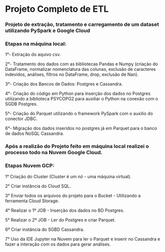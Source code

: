 # Projeto Completo de ETL

### <b>Projeto de extração, tratamento e carregamento de um dataset utilizando PySpark e Google Cloud

### Etapas na máquina local:</b>

1°- Extração do aquivo csv.

2°- Tratamento dos dados com as bibliotecas Pandas e Numpy (criação do DataFrame, normalizar nomenclatura das colunas, exclusão de caracteres indevidos, 
análises, filtros no DataFrame, drop, exclusão de Nan). 

3°- Criação dos Bancos de Dados: Postgres e Cassandra. 

4°- Criação do código em Python para inserção dos dados no Postgres utilizando a biblioteca PSYCOPG2 para auxiliar o Python na conexão com o SGDB Postgres.

5°- Criação do Parquet utilizando o framework PySpark com o auxilio do conector JDBC.

6°- Migração dos dados inseridos no postgres já em Parquet para o banco de dados NoSQL Cassandra.

### <b>Após a realizão do Projeto feito em máquina local realizei o processo todo na Nuvem Google Cloud.

### Etapas Nuvem GCP:</b>

1° Criação do Cluster (Cluster é um nó - uma máquina virtual).

2° Criar instância do Cloud SQL.

3° Enviar todos os arquivos do projeto para o Bucket - Utilizando a ferramenta Cloud Storage.

4° Realizar o 1º JOB - Inserção dos dados no BD Postgres.

5° Realizar o 2º JOB - Ler do Postgres e criar Parquet.

6º Criar instância do SGBD Cassandra.

7° Uso da IDE Jupyter na Nuvem para ler o Parquet e inserir no Cassandra e fazer a interação com os dados para gerar análises. 
